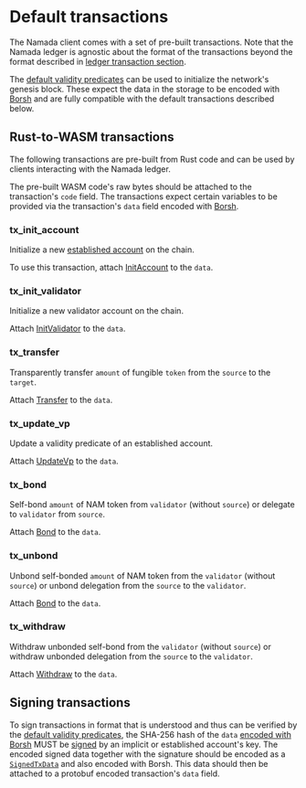 # Default transactions

The Namada client comes with a set of pre-built transactions. Note that the Namada ledger is agnostic about the format of the transactions beyond the format described in [ledger transaction section](../ledger.md#transactions).

The [default validity predicates](default-validity-predicates.md) can be used to initialize the network's genesis block. These expect the data in the storage to be encoded with [Borsh](../encoding.md#borsh-binary-encoding) and are fully compatible with the default transactions described below.

## Rust-to-WASM transactions

The following transactions are pre-built from Rust code and can be used by clients interacting with the Namada ledger.

The pre-built WASM code's raw bytes should be attached to the transaction's `code` field. The transactions expect certain variables to be provided via the transaction's `data` field encoded with [Borsh](../encoding.md#borsh-binary-encoding).

### tx_init_account

Initialize a new [established account](../../explore/design/ledger/accounts.md#established-transparent-addresses) on the chain.

To use this transaction, attach [InitAccount](../encoding.md#initaccount) to the `data`.

### tx_init_validator

Initialize a new validator account on the chain.

Attach [InitValidator](../encoding.md#initvalidator) to the `data`.

### tx_transfer

Transparently transfer `amount` of fungible `token` from the `source` to the `target`.

Attach [Transfer](../encoding.md#transfer) to the `data`.

### tx_update_vp

Update a validity predicate of an established account.

Attach [UpdateVp](../encoding.md#updatevp) to the `data`.

### tx_bond

Self-bond `amount` of NAM token from `validator` (without `source`) or delegate to `validator` from `source`.

Attach [Bond](../encoding.md#bond) to the `data`.

### tx_unbond

Unbond self-bonded `amount` of NAM token from the `validator` (without `source`) or unbond delegation from the `source` to the `validator`.

Attach [Bond](../encoding.md#bond) to the `data`.

### tx_withdraw

Withdraw unbonded self-bond from the `validator` (without `source`) or withdraw unbonded delegation from the `source` to the `validator`.

Attach [Withdraw](../encoding.md#withdraw) to the `data`.

## Signing transactions

To sign transactions in format that is understood and thus can be verified by the [default validity predicates](default-validity-predicates.md), the SHA-256 hash of the `data` [encoded with Borsh](../encoding.html#borsh-binary-encoding) MUST be [signed](../crypto.md#signatures) by an implicit or established account's key. The encoded signed data together with the signature should be encoded as a [`SignedTxData`](../encoding.md#signedtxdata) and also encoded with Borsh. This data should then be attached to a protobuf encoded transaction's `data` field.

